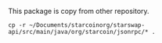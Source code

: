 This package is copy from other repository.

```shell
cp -r ~/Documents/starcoinorg/starswap-api/src/main/java/org/starcoin/jsonrpc/* .
```